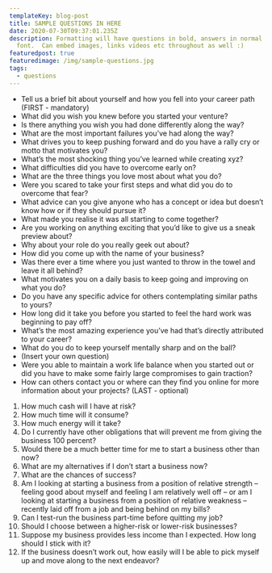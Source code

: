 ```yaml
---
templateKey: blog-post
title: SAMPLE QUESTIONS IN HERE
date: 2020-07-30T09:37:01.235Z
description: Formatting will have questions in bold, answers in normal weight
  font.  Can embed images, links videos etc throughout as well :)
featuredpost: true
featuredimage: /img/sample-questions.jpg
tags:
  - questions
---
```

* Tell us a brief bit about yourself and how you fell into your career path (FIRST - mandatory)
* What did you wish you knew before you started your venture?
* Is there anything you wish you had done differently along the way?
* What are the most important failures you’ve had along the way?
* What drives you to keep pushing forward and do you have a rally cry or motto that motivates you?
* What’s the most shocking thing you’ve learned while creating xyz?
* What difficulties did you have to overcome early on?
* What are the three things you love most about what you do?
* Were you scared to take your first steps and what did you do to overcome that fear?
* What advice can you give anyone who has a concept or idea but doesn’t know how or if they should pursue it?
* What made you realise it was all starting to come together?
* Are you working on anything exciting that you’d like to give us a sneak preview about?
* Why about your role do you really geek out about?
* How did you come up with the name of your business?
* Was there ever a time where you just wanted to throw in the towel and leave it all behind?
* What motivates you on a daily basis to keep going and improving on what you do?
* Do you have any specific advice for others contemplating similar paths to yours?
* How long did it take you before you started to feel the hard work was beginning to pay off?
* What’s the most amazing experience you’ve had that’s directly attributed to your career?
* What do you do to keep yourself mentally sharp and on the ball?
* (Insert your own question)
* Were you able to maintain a work life balance when you started out or did you have to make some fairly large compromises to gain traction?
* How can others contact you or where can they find you online for more information about your projects? (LAST - optional)



1. How much cash will I have at risk?
2. How much time will it consume?
3. How much energy will it take?
4. Do I currently have other obligations that will prevent me from giving the business 100 percent?
5. Would there be a much better time for me to start a business other than now?
6. What are my alternatives if I don’t start a business now?
7. What are the chances of success?
8. Am I looking at starting a business from a position of relative strength – feeling good about myself and feeling I am relatively well off – or am I looking at starting a business from a position of relative weakness – recently laid off from a job and being behind on my bills?
9. Can I test-run the business part-time before quitting my job?
10. Should I choose between a higher-risk or lower-risk businesses?
11. Suppose my business provides less income than I expected. How long should I stick with it?
12. If the business doesn’t work out, how easily will I be able to pick myself up and move along to the next endeavor?